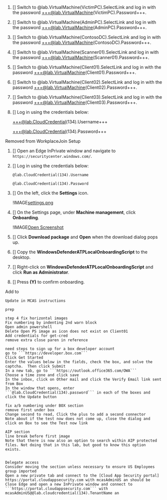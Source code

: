 1. [] Switch to @lab.VirtualMachine(VictimPC).SelectLink and log in with the password +++@lab.VirtualMachine(VictimPC).Password+++.

1. [] Switch to @lab.VirtualMachine(AdminPC).SelectLink and log in with the password +++@lab.VirtualMachine(AdminPC).Password+++.

1. [] Switch to @lab.VirtualMachine(ContosoDC).SelectLink and log in with the password +++@lab.VirtualMachine(ContosoDC).Password+++.

1. [] Switch to @lab.VirtualMachine(Scanner01).SelectLink and log in with the password +++@lab.VirtualMachine(Scanner01).Password+++.

1. [] Switch to @lab.VirtualMachine(Client01).SelectLink and log in with the password +++@lab.VirtualMachine(Client01).Password+++.

1. [] Switch to @lab.VirtualMachine(Client02).SelectLink and log in with the password +++@lab.VirtualMachine(Client02).Password+++.

1. [] Switch to @lab.VirtualMachine(Client03).SelectLink and log in with the password +++@lab.VirtualMachine(Client03).Password+++.

1. [] Log in using the credentials below:

	+++@lab.CloudCredential(134).Username+++

	+++@lab.CloudCredential(134).Password+++

Removed from WorkplaceJoin Setup

1. [] Open an Edge InPrivate window and navigate to ```https://securitycenter.windows.com/```.
1. [] Log in using the credentials below:

	```@lab.CloudCredential(134).Username```

	```@lab.CloudCredential(134).Password```
1. [] On the left, click the **Settings** icon.

	!IMAGE[settings.png](\Media\settings.png)

3. [] On the Settings page, under **Machine management**, click **Onboarding**.
   
	!IMAGE[Open Screenshot](\Media\onboarding.png)

1. [] Click **Download package** and **Open** when the download dialog pops up.
2. [] Copy the **WindowsDefenderATPLocalOnboardingScript** to the desktop.
1. [] Right-click on **WindowsDefenderATPLocalOnboardingScript** and click **Run as Administrator**.
1. [] Press **(Y)** to confirm onboarding.

Add to



    Update in MCAS instructions

	prep

	step 4 fix horizontal images
	Fix numbering by indenting 2nd warn block
	Open admin powershell
	Delete Open PS image as icon does not exist on Client01
	Add credentials for get-cred
	remove extra close paren in reference

	need steps to sign up for a box developer account
	go to ```https://developer.box.com```
	Click Get Started
	Enter the values below in the fields, check the box, and solve the captcha.  Then click Submit
	In a new tab, go to ```https://outlook.office365.com/OWA```
	Choose a time zone and click save
	In the inbox, click on Other mail and click the Verify Email link sent from Box
	In the window that opens, enter ```@lab.CloudCredential(134).password``` in each of the boxes and click the Update button

	fix a/b numbering under BOX section
	remove first under box 
	Change second to read, Click the plus to add a second connector
	Note about if the test now does not come up, close the dialog and click on Box to see the Test now link

	AIP section
	line break before first image
	Note that there is now also an option to search within AIP protected files. Not doing that in this lab, but good to know this option exists.


	Delegate access
	Consider moving the section unless necessary to ensure US Employees group imported
	Open a new private tab and connect to the [Cloud App Security portal] https://portal.cloudappsecurity.com with mcasAdminUS an should be
	Close Edge and open a new InPrivate window and connect to ```https://portal.cloudappsecurity.com``` with mcasAdminUS@@lab.cloudcredential(134).TenantName an